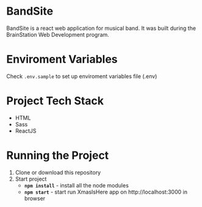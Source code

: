 
# BandSite
BandSite is a react web application for musical band.  It was built during the BrainStation Web Development program.

# Enviroment Variables
Check `.env.sample` to set up enviroment variables file (.env)

# Project Tech Stack
* HTML
* Sass
* ReactJS

# Running the Project
1. Clone or download this repository
2. Start project 
   * **`npm install`** - install all the node modules
   * **`npm start`** - start run XmasIsHere app on http://localhost:3000 in browser








